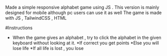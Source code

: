 Made a simple responsive alphabet game using JS . This version is mainly designed for mobile although pc users can use it as well
The game is made with JS , TailwindCSS , HTML 

#Instructions
* When the game gives an alphabet , try to click the alphabet in the given keyboard without looking at it.
*If correct you get points
*Else you will lose life
*If all life is lost , you lose

